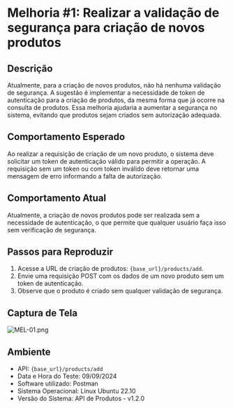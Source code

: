 # Melhoria #1: Realizar a validação de segurança para criação de novos produtos

## Descrição
Atualmente, para a criação de novos produtos, não há nenhuma validação de segurança. A sugestão é implementar a 
necessidade de token de autenticação para a criação de produtos, da mesma forma que já ocorre na consulta de produtos. 
Essa melhoria ajudaria a aumentar a segurança no sistema, evitando que produtos sejam criados sem autorização adequada.

## Comportamento Esperado
Ao realizar a requisição de criação de um novo produto, o sistema deve solicitar um token de autenticação válido 
para permitir a operação. A requisição sem um token ou com token inválido deve retornar uma mensagem de erro 
informando a falta de autorização.

## Comportamento Atual
Atualmente, a criação de novos produtos pode ser realizada sem a necessidade de autenticação, o que permite que 
qualquer usuário faça isso sem verificação de segurança.

## Passos para Reproduzir
1. Acesse a URL de criação de produtos: `{base_url}/products/add`.
2. Envie uma requisição POST com os dados de um novo produto sem um token de autenticação.
3. Observe que o produto é criado sem qualquer validação de segurança.

## Captura de Tela
![MEL-01.png](..%2FXX%20-%20files%2FMEL-01.png)

## Ambiente
- API: `{base_url}/products/add`
- Data e Hora do Teste: 09/09/2024
- Software utilizado: Postman
- Sistema Operacional: Linux Ubuntu 22.10
- Versão do Sistema: API de Produtos - v1.2.0
